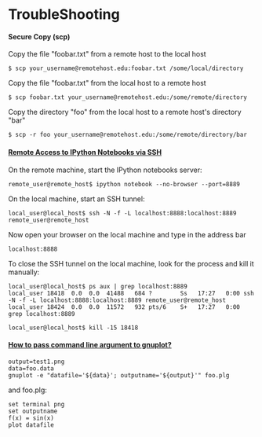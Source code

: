 # TroubleShooting
    
#### Secure Copy (scp)

Copy the file "foobar.txt" from a remote host to the local host

    $ scp your_username@remotehost.edu:foobar.txt /some/local/directory
    
Copy the file "foobar.txt" from the local host to a remote host

    $ scp foobar.txt your_username@remotehost.edu:/some/remote/directory

Copy the directory "foo" from the local host to a remote host's directory "bar"

    $ scp -r foo your_username@remotehost.edu:/some/remote/directory/bar
    
    
#### [Remote Access to IPython Notebooks via SSH](https://coderwall.com/p/ohk6cg/remote-access-to-ipython-notebooks-via-ssh)

On the remote machine, start the IPython notebooks server:

    remote_user@remote_host$ ipython notebook --no-browser --port=8889
    
On the local machine, start an SSH tunnel:

    local_user@local_host$ ssh -N -f -L localhost:8888:localhost:8889 remote_user@remote_host
    
Now open your browser on the local machine and type in the address bar

    localhost:8888
    
To close the SSH tunnel on the local machine, look for the process and kill it manually:

    local_user@local_host$ ps aux | grep localhost:8889
    local_user 18418  0.0  0.0  41488   684 ?        Ss   17:27   0:00 ssh -N -f -L localhost:8888:localhost:8889 remote_user@remote_host
    local_user 18424  0.0  0.0  11572   932 pts/6    S+   17:27   0:00 grep localhost:8889

    local_user@local_host$ kill -15 18418
    
#### [How to pass command line argument to gnuplot?](http://stackoverflow.com/questions/12328603/how-to-pass-command-line-argument-to-gnuplot)

    output=test1.png
    data=foo.data
    gnuplot -e "datafile='${data}'; outputname='${output}'" foo.plg
    
and foo.plg:

    set terminal png
    set outputname 
    f(x) = sin(x)
    plot datafile
    

